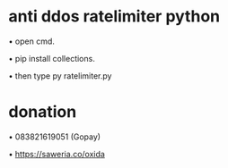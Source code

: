 # anti ddos ratelimiter python
• open cmd.


• pip install collections.


• then type py ratelimiter.py


# donation
• 083821619051 (Gopay)


• https://saweria.co/oxida
